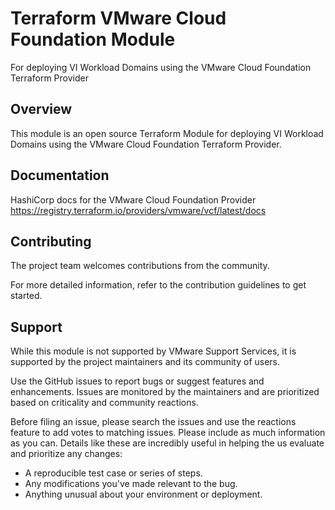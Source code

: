 <!-- markdownlint-disable first-line-h1 no-inline-html -->
# Terraform VMware Cloud Foundation Module 
For deploying VI Workload Domains using the VMware Cloud Foundation Terraform Provider


## Overview

This module is an open source Terraform Module for deploying VI Workload Domains using the VMware Cloud Foundation Terraform Provider.

## Documentation

HashiCorp docs for the VMware Cloud Foundation Provider https://registry.terraform.io/providers/vmware/vcf/latest/docs


## Contributing

The project team welcomes contributions from the community.

For more detailed information, refer to the contribution guidelines to get started.

## Support

While this module is not supported by VMware Support Services, it is supported by the project maintainers and its community of users.

Use the GitHub issues to report bugs or suggest features and enhancements. Issues are monitored by the maintainers and are prioritized based on criticality and community reactions.

Before filing an issue, please search the issues and use the reactions feature to add votes to matching issues. Please include as much information as you can. Details like these are incredibly useful in helping the us evaluate and prioritize any changes:

- A reproducible test case or series of steps.
- Any modifications you've made relevant to the bug.
- Anything unusual about your environment or deployment.

